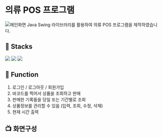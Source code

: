 # 의류 POS 프로그램
![메인화면](https://github.com/Sorae1118/Java-Clothes-Pos/assets/115053276/89c7b643-c14b-4ff9-8186-1eed9e772f79)
Java Swing 라이브러리를 활용하여 의류 POS 프로그램을 제작하였습니다.

## 🔨 Stacks
<img src="https://img.shields.io/badge/eclipse-2C2255?style=for-the-badge&logo=eclipseide&logoColor=white">
<img src="https://img.shields.io/badge/java-007396?style=for-the-badge&logo=java&logoColor=white">
<img src="https://img.shields.io/badge/mysql-4479A1?style=for-the-badge&logo=mysql&logoColor=white">

## 📀 Function
1. 로그인 / 로그아웃 / 회원가입
2. 바코드를 찍어서 상품을 조회하고 판매
3. 판매한 기록들을 당일 또는 기간별로 조회
4. 상품정보를 관리할 수 있음 (입력, 조회, 수정, 삭제)
5. 현재 시간 출력

## 📺 화면구성

